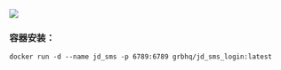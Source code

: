 
<img src = 'https://s3.bmp.ovh/imgs/2022/03/f590b219225ad98a.png' />


### 容器安装：
```
docker run -d --name jd_sms -p 6789:6789 grbhq/jd_sms_login:latest
```
